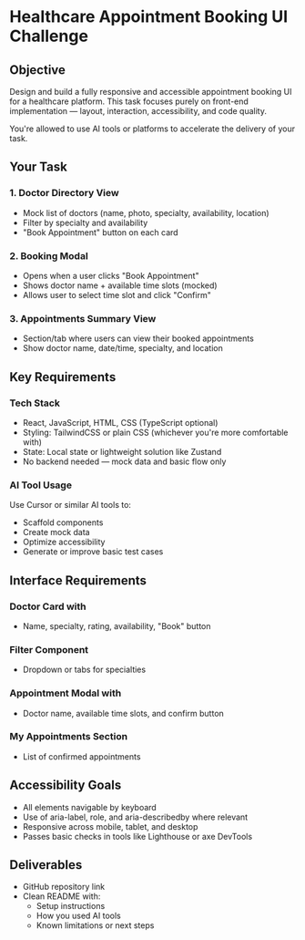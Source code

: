 # Healthcare Appointment Booking UI Challenge

## Objective

Design and build a fully responsive and accessible appointment booking UI for a healthcare platform. This task focuses purely on front-end implementation — layout, interaction, accessibility, and code quality.

You're allowed to use AI tools or platforms to accelerate the delivery of your task.

## Your Task

### 1. Doctor Directory View

- Mock list of doctors (name, photo, specialty, availability, location)
- Filter by specialty and availability
- "Book Appointment" button on each card

### 2. Booking Modal

- Opens when a user clicks "Book Appointment"
- Shows doctor name + available time slots (mocked)
- Allows user to select time slot and click "Confirm"

### 3. Appointments Summary View

- Section/tab where users can view their booked appointments
- Show doctor name, date/time, specialty, and location

## Key Requirements

### Tech Stack

- React, JavaScript, HTML, CSS (TypeScript optional)
- Styling: TailwindCSS or plain CSS (whichever you're more comfortable with)
- State: Local state or lightweight solution like Zustand
- No backend needed — mock data and basic flow only

### AI Tool Usage

Use Cursor or similar AI tools to:

- Scaffold components
- Create mock data
- Optimize accessibility
- Generate or improve basic test cases

## Interface Requirements

### Doctor Card with

- Name, specialty, rating, availability, "Book" button

### Filter Component

- Dropdown or tabs for specialties

### Appointment Modal with

- Doctor name, available time slots, and confirm button

### My Appointments Section

- List of confirmed appointments

## Accessibility Goals

- All elements navigable by keyboard
- Use of aria-label, role, and aria-describedby where relevant
- Responsive across mobile, tablet, and desktop
- Passes basic checks in tools like Lighthouse or axe DevTools

## Deliverables

- GitHub repository link
- Clean README with:
  - Setup instructions
  - How you used AI tools
  - Known limitations or next steps
